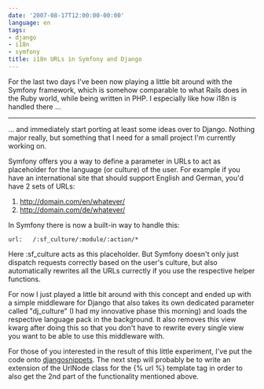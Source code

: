 ```yaml
---
date: '2007-08-17T12:00:00-00:00'
language: en
tags:
- django
- i18n
- symfony
title: i18n URLs in Symfony and Django
---
```



For the last two days I've been now playing a little bit around with the Symfony framework, which is somehow comparable to what Rails does in the Ruby world, while being written in PHP. I especially like how i18n is handled there ...


-------------------------------

... and immediately start porting at least some ideas over to Django. Nothing major really, but something that I need for a small project I'm currently working on. 

Symfony offers you a way to define a parameter in URLs to act as placeholder for the language (or culture) of the user. For example if you have an international site that should support English and German, you'd have 2 sets of URLs:

1. http://domain.com/en/whatever/
2. http://domain.com/de/whatever/

In Symfony there is now a built-in way to handle this:

    url:   /:sf_culture/:module/:action/*
    
Here :sf_culture acts as this placeholder. But Symfony doesn't only just dispatch requests correctly based on the user's culture, but also automatically rewrites all the URLs currectly if you use the respective helper functions.

For now I just played a little bit around with this concept and ended up with a simple middleware for Django that also takes its own dedicated parameter called "dj_culture" (I had my innovative phase this morning) and loads the respective language pack in the background. It also removes this view kwarg after doing this so that you don't have to rewrite every single view you want to be able to use this middleware with.

For those of you interested in the result of this little experiment, I've put the code onto [djangosnippets](http://www.djangosnippets.org/snippets/371/). The next step will probably be to write an extension of the UrlNode class for the {% url %} template tag in order to also get the 2nd part of the functionality mentioned above.